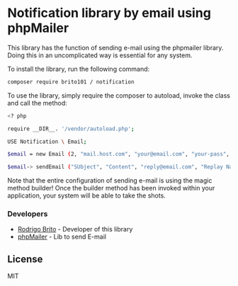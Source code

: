 # Notification library by email using phpMailer

This library has the function of sending e-mail using the phpmailer library. Doing this in an uncomplicated way is essential for any system.

To install the library, run the following command:

``` sh
composer require brito101 / notification
```

To use the library, simply require the composer to autoload, invoke the class and call the method:

``` sh
<? php

require __DIR__. '/vendor/autoload.php';

USE Notification \ Email;

$email = new Email (2, "mail.host.com", "your@email.com", "your-pass", "smtp secure (tls / ssl)", "port (587)", "from@email.com", "From Name");

$email-> sendEmail ("SUbject", "Content", "reply@email.com", "Replay Name", "address@email.com", "Address Name");
```

Note that the entire configuration of sending e-mail is using the magic method builder! Once the builder method has been invoked within your application, your system will be able to take the shots.

### Developers
* [Rodrigo Brito] - Developer of this library
* [phpMailer] - Lib to send E-mail

License
----

MIT

[//]: #
[Rodrigo Brito]: <mailto: rodrigobrito101@hotmail.com>
[phpMailer]: <https://github.com/PHPMailer/PHPMailer>
